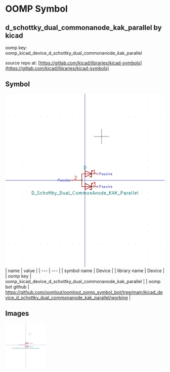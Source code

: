 # OOMP Symbol  
## d_schottky_dual_commonanode_kak_parallel  by kicad  
  
oomp key: oomp_kicad_device_d_schottky_dual_commonanode_kak_parallel  
  
source repo at: [https://gitlab.com/kicad/libraries/kicad-symbols](https://gitlab.com/kicad/libraries/kicad-symbols)  
## Symbol  
  
[![working.png](working_600.png)](working.png)  
| name | value | 
| --- | --- | 
| symbol name | Device | 
| library name | Device | 
| oomp key | oomp_kicad_device_d_schottky_dual_commonanode_kak_parallel | 
| oomp bot github | https://github.com/oomlout/oomlout_oomp_symbol_bot/tree/main/kicad_device_d_schottky_dual_commonanode_kak_parallel/working | 
## Images  
  
[![working.png](working_140.png)](working.png)  
